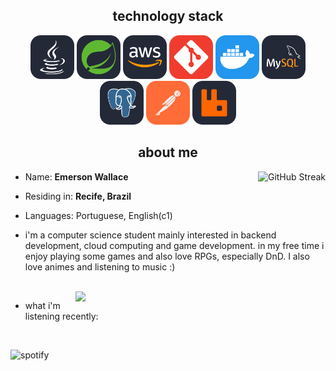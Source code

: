 <!-- <img src="https://github.com/itswall/itswall/blob/main/img/banr.png" /> -->

<h2 align="center">technology stack</h2>

<p align="center">
 <img height=70px width=70px src="https://github.com/tandpfun/skill-icons/blob/main/icons/Java-Dark.svg"/>
 <img height=70px width=70px src="https://github.com/tandpfun/skill-icons/blob/main/icons/Spring-Dark.svg"/>
 <img height=70px width=70px src="https://github.com/tandpfun/skill-icons/blob/main/icons/AWS-Dark.svg"/>
 <img height=70px width=70px src="https://github.com/tandpfun/skill-icons/blob/main/icons/Git.svg"/>
 <img height=70px width=70px src="https://github.com/tandpfun/skill-icons/blob/main/icons/Docker.svg"/>
 <img height=70px width=70px src="https://github.com/tandpfun/skill-icons/blob/main/icons/MySQL-Dark.svg"/>
 <img height=70px width=70px src="https://github.com/tandpfun/skill-icons/blob/main/icons/PostgreSQL-Dark.svg"/>
 <img height=70px width=70px src="https://github.com/tandpfun/skill-icons/blob/main/icons/Postman.svg"/>
 <img height=70px width=70px src="https://github.com/tandpfun/skill-icons/blob/main/icons/RabbitMQ-Dark.svg"/>
 
</p>

<h2 align="center">about me</h2>

<a href="https://git.io/streak-stats">
    <img src="https://github-readme-streak-stats.herokuapp.com?user=itswall&theme=dark" alt="GitHub Streak" align="right" />
</a>

- Name: **Emerson Wallace**

- Residing in: **Recife, Brazil**

- Languages: Portuguese, English(c1)
  
- i'm a computer science student mainly interested in backend development, cloud computing and game development. in my free time i enjoy playing some games and also love RPGs, especially DnD. I also love animes and listening to music :)

</br>
<img heigh=400px width=400px src="https://64.media.tumblr.com/a18796c3d2e3a60d6a5569c16262ca8f/223f06e1f0118556-6e/s2048x3072/c685e78749c0b914c97159ff56e6265b1c7ffe1a.gif" align="right"/>

- what i'm listening recently:

 </br>
 
![spotify](https://spotify-recently-played-readme.vercel.app/api?user=3ziq3wtdob973kger5sb9ckd6)

  
